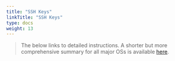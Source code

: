 ```yaml
---
title: "SSH Keys"
linkTitle: "SSH Keys"
type: docs
weight: 13
---
```


> The below links to detailed instructions. A shorter but more comprehensive summary for all major OSs is available [here](https://hpcc.ucr.edu/manuals/access/login/#ssh-keys). 

